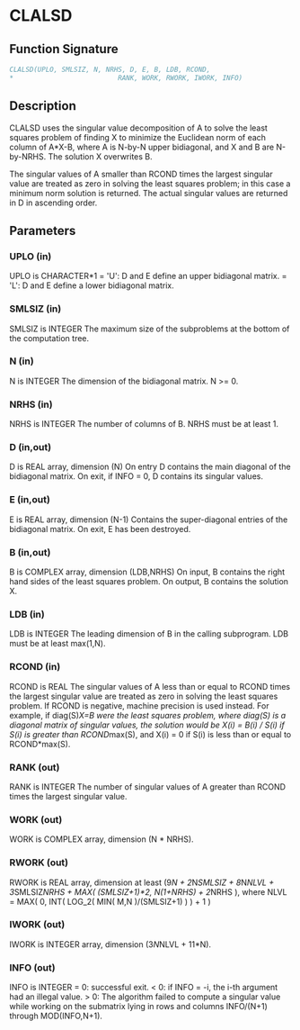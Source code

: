 # CLALSD

## Function Signature

```fortran
CLALSD(UPLO, SMLSIZ, N, NRHS, D, E, B, LDB, RCOND,
*                          RANK, WORK, RWORK, IWORK, INFO)
```

## Description


 CLALSD uses the singular value decomposition of A to solve the least
 squares problem of finding X to minimize the Euclidean norm of each
 column of A*X-B, where A is N-by-N upper bidiagonal, and X and B
 are N-by-NRHS. The solution X overwrites B.

 The singular values of A smaller than RCOND times the largest
 singular value are treated as zero in solving the least squares
 problem; in this case a minimum norm solution is returned.
 The actual singular values are returned in D in ascending order.


## Parameters

### UPLO (in)

UPLO is CHARACTER*1 = 'U': D and E define an upper bidiagonal matrix. = 'L': D and E define a lower bidiagonal matrix.

### SMLSIZ (in)

SMLSIZ is INTEGER The maximum size of the subproblems at the bottom of the computation tree.

### N (in)

N is INTEGER The dimension of the bidiagonal matrix. N >= 0.

### NRHS (in)

NRHS is INTEGER The number of columns of B. NRHS must be at least 1.

### D (in,out)

D is REAL array, dimension (N) On entry D contains the main diagonal of the bidiagonal matrix. On exit, if INFO = 0, D contains its singular values.

### E (in,out)

E is REAL array, dimension (N-1) Contains the super-diagonal entries of the bidiagonal matrix. On exit, E has been destroyed.

### B (in,out)

B is COMPLEX array, dimension (LDB,NRHS) On input, B contains the right hand sides of the least squares problem. On output, B contains the solution X.

### LDB (in)

LDB is INTEGER The leading dimension of B in the calling subprogram. LDB must be at least max(1,N).

### RCOND (in)

RCOND is REAL The singular values of A less than or equal to RCOND times the largest singular value are treated as zero in solving the least squares problem. If RCOND is negative, machine precision is used instead. For example, if diag(S)*X=B were the least squares problem, where diag(S) is a diagonal matrix of singular values, the solution would be X(i) = B(i) / S(i) if S(i) is greater than RCOND*max(S), and X(i) = 0 if S(i) is less than or equal to RCOND*max(S).

### RANK (out)

RANK is INTEGER The number of singular values of A greater than RCOND times the largest singular value.

### WORK (out)

WORK is COMPLEX array, dimension (N * NRHS).

### RWORK (out)

RWORK is REAL array, dimension at least (9*N + 2*N*SMLSIZ + 8*N*NLVL + 3*SMLSIZ*NRHS + MAX( (SMLSIZ+1)**2, N*(1+NRHS) + 2*NRHS ), where NLVL = MAX( 0, INT( LOG_2( MIN( M,N )/(SMLSIZ+1) ) ) + 1 )

### IWORK (out)

IWORK is INTEGER array, dimension (3*N*NLVL + 11*N).

### INFO (out)

INFO is INTEGER = 0: successful exit. < 0: if INFO = -i, the i-th argument had an illegal value. > 0: The algorithm failed to compute a singular value while working on the submatrix lying in rows and columns INFO/(N+1) through MOD(INFO,N+1).

